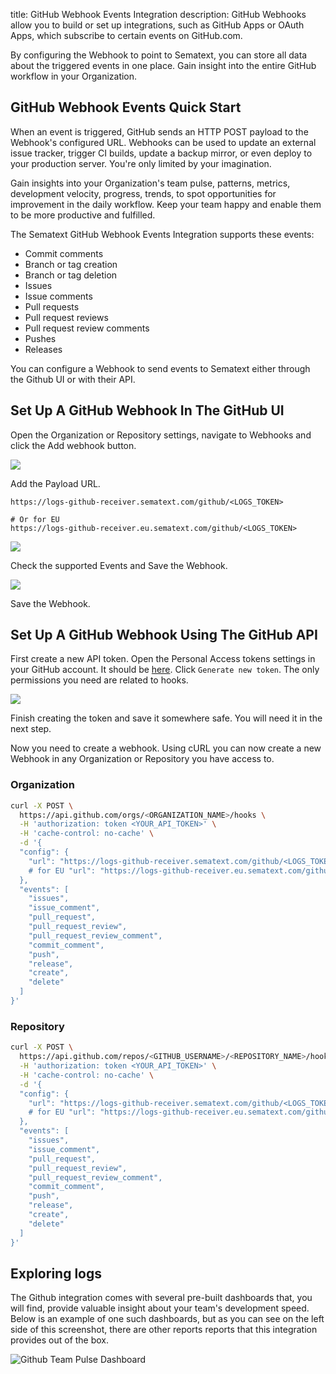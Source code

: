 title: GitHub Webhook Events Integration
description: GitHub Webhooks allow you to build or set up integrations, such as GitHub Apps or OAuth Apps, which subscribe to certain events on GitHub.com.

By configuring the Webhook to point to Sematext, you can store all data about the triggered events in one place. Gain insight into the entire GitHub workflow in your Organization.

## GitHub Webhook Events Quick Start

When an event is triggered, GitHub sends an HTTP POST payload to the Webhook's configured URL. Webhooks can be used to update an external issue tracker, trigger CI builds, update a backup mirror, or even deploy to your production server. You're only limited by your imagination. 

Gain insights into your Organization's team pulse, patterns, metrics, development velocity, progress, trends, to spot opportunities for improvement in the daily workflow. Keep your team happy and enable them to be more productive and fulfilled.

The Sematext GitHub Webhook Events Integration supports these events:

- Commit comments
- Branch or tag creation
- Branch or tag deletion
- Issues
- Issue comments
- Pull requests
- Pull request reviews
- Pull request review comments
- Pushes
- Releases

You can configure a Webhook to send events to Sematext either through the Github UI or with their API.

## Set Up A GitHub Webhook In The GitHub UI

Open the Organization or Repository settings, navigate to Webhooks and click the Add webhook button.

![](https://cdn.sematext.com/images/github-settings-hooks-framed.png)

Add the Payload URL.

```
https://logs-github-receiver.sematext.com/github/<LOGS_TOKEN>

# Or for EU
https://logs-github-receiver.eu.sematext.com/github/<LOGS_TOKEN>
```

![](https://cdn.sematext.com/images/github-settings-manage-hooks-us-add-url-framed.png)

Check the supported Events and Save the Webhook.

![](https://cdn.sematext.com/images/github-settings-manage-hooks-pick-events-framed.png)

Save the Webhook.

## Set Up A GitHub Webhook Using The GitHub API

First create a new API token. Open the Personal Access tokens settings in your GitHub account. It should be <a href="https://github.com/settings/tokens" target="_blank" ref="nofollow">here</a>. Click `Generate new token`. The only permissions you need are related to hooks.

![](https://cdn.sematext.com/images/github-token-permissions-framed.png)

Finish creating the token and save it somewhere safe. You will need it in the next step.

Now you need to create a webhook. Using cURL you can now create a new Webhook in any Organization or Repository you have access to.

### Organization

```bash
curl -X POST \
  https://api.github.com/orgs/<ORGANIZATION_NAME>/hooks \
  -H 'authorization: token <YOUR_API_TOKEN>' \
  -H 'cache-control: no-cache' \
  -d '{ 
  "config": { 
    "url": "https://logs-github-receiver.sematext.com/github/<LOGS_TOKEN>" 
    # for EU "url": "https://logs-github-receiver.eu.sematext.com/github/<LOGS_TOKEN>" 
  }, 
  "events": [ 
    "issues", 
    "issue_comment", 
    "pull_request", 
    "pull_request_review", 
    "pull_request_review_comment", 
    "commit_comment", 
    "push", 
    "release", 
    "create", 
    "delete" 
  ] 
}'
```

### Repository

```bash
curl -X POST \
  https://api.github.com/repos/<GITHUB_USERNAME>/<REPOSITORY_NAME>/hooks \
  -H 'authorization: token <YOUR_API_TOKEN>' \
  -H 'cache-control: no-cache' \
  -d '{ 
  "config": { 
    "url": "https://logs-github-receiver.sematext.com/github/<LOGS_TOKEN>" 
    # for EU "url": "https://logs-github-receiver.eu.sematext.com/github/<LOGS_TOKEN>" 
  }, 
  "events": [ 
    "issues", 
    "issue_comment", 
    "pull_request", 
    "pull_request_review", 
    "pull_request_review_comment", 
    "commit_comment", 
    "push", 
    "release", 
    "create", 
    "delete" 
  ] 
}'
```

## Exploring logs
The Github integration comes with several pre-built dashboards that, you will find, provide valuable insight about your team's development speed.  Below is an example of one such dashboards, but as you can see on the left side of this screenshot, there are other reports reports that this integration provides out of the box.

<img
  class="content-modal-image"
  alt="Github Team Pulse Dashboard"
  src="../../images/logs/github-webhooks-team-pulse.png"
  title="Github Team Pulse Dashboard"
/>
